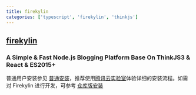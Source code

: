 ```yaml
---
title: firekylin
categories: ['typescript', 'firekylin', 'thinkjs']
---
```

## [firekylin](https://github.com/firekylin/firekylin)

### A Simple & Fast Node.js Blogging Platform Base On ThinkJS3 & React & ES2015+


普通用户安装参见 [普通安装](https://github.com/firekylin/firekylin/wiki/安装)，推荐使用[腾讯云实验室](https://www.qcloud.com/developer/labs/lab/10094)体验详细的安装流程。如需对 Firekylin 进行开发，可参考 [仓库版安装](https://github.com/firekylin/firekylin/wiki/仓库版安装)
